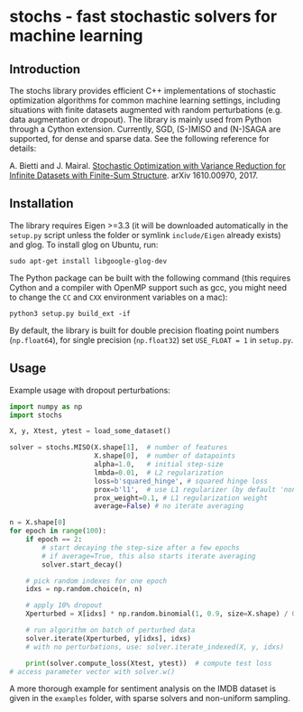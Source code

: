 # stochs - fast stochastic solvers for machine learning

## Introduction
The stochs library provides efficient C++ implementations of stochastic optimization algorithms for common machine learning settings,
including situations with finite datasets augmented with random perturbations (e.g. data augmentation or dropout).
The library is mainly used from Python through a Cython extension.
Currently, SGD, (S-)MISO and (N-)SAGA are supported, for dense and sparse data. See the following reference for details:

A. Bietti and J. Mairal. [Stochastic Optimization with Variance Reduction for Infinite Datasets with Finite-Sum Structure](https://arxiv.org/abs/1610.00970). arXiv 1610.00970, 2017.

## Installation
The library requires Eigen >=3.3 (it will be downloaded automatically in the `setup.py` script unless the folder or symlink `include/Eigen` already exists)
and glog. To install glog on Ubuntu, run:
```
sudo apt-get install libgoogle-glog-dev
```

The Python package can be built with the following command (this requires Cython and a compiler with OpenMP support such as gcc, you might need to change the `CC` and `CXX` environment variables on a mac):
```
python3 setup.py build_ext -if
```
By default, the library is built for double precision floating point numbers (`np.float64`), for single precision (`np.float32`) set `USE_FLOAT = 1` in `setup.py`.

## Usage
Example usage with dropout perturbations:
```py
import numpy as np
import stochs

X, y, Xtest, ytest = load_some_dataset()

solver = stochs.MISO(X.shape[1],  # number of features
                     X.shape[0],  # number of datapoints
                     alpha=1.0,   # initial step-size
                     lmbda=0.01,  # L2 regularization
                     loss=b'squared_hinge', # squared hinge loss
                     prox=b'l1',  # use L1 regularizer (by default 'none')
                     prox_weight=0.1, # L1 regularization weight
                     average=False) # no iterate averaging

n = X.shape[0]
for epoch in range(100):
    if epoch == 2:
        # start decaying the step-size after a few epochs
        # if average=True, this also starts iterate averaging
        solver.start_decay()

    # pick random indexes for one epoch
    idxs = np.random.choice(n, n)

    # apply 10% dropout
    Xperturbed = X[idxs] * np.random.binomial(1, 0.9, size=X.shape) / 0.9

    # run algorithm on batch of perturbed data
    solver.iterate(Xperturbed, y[idxs], idxs)
    # with no perturbations, use: solver.iterate_indexed(X, y, idxs)

    print(solver.compute_loss(Xtest, ytest))  # compute test loss
# access parameter vector with solver.w()
```

A more thorough example for sentiment analysis on the IMDB dataset is given in the `examples` folder, with sparse solvers and non-uniform sampling.
